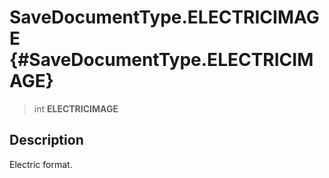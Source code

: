 SaveDocumentType.ELECTRICIMAGE {#SaveDocumentType.ELECTRICIMAGE}
==============================

> int **ELECTRICIMAGE**

Description
-----------

Electric format.
